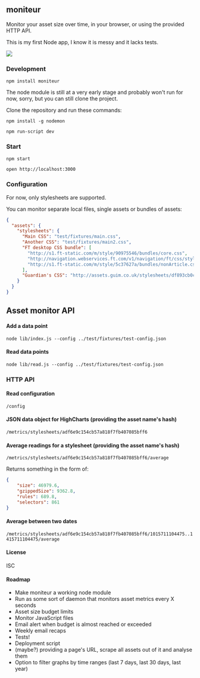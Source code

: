 ## moniteur

Monitor your asset size over time, in your browser,
or using the provided HTTP API.

This is my first Node app, I know it is messy and it lacks tests.

![ ](https://github.com/kaelig/moniteur/blob/master/docs/screenshot.png)

### Development

`npm install moniteur`

The node module is still at a very early stage and probably
won't run for now, sorry, but you can still clone the project.

Clone the repository and run these commands:

`npm install -g nodemon`

`npm run-script dev`

### Start

`npm start`

`open http://localhost:3000`

### Configuration

For now, only stylesheets are supported.

You can monitor separate local files, single assets or bundles of assets:

```json
{
  "assets": {
    "stylesheets": {
      "Main CSS": "test/fixtures/main.css",
      "Another CSS": "test/fixtures/main2.css",
      "FT desktop CSS bundle": [
        "http://s1.ft-static.com/m/style/90975546/bundles/core.css",
        "http://navigation.webservices.ft.com/v1/navigation/ft/css/style.min.css",
        "http://s1.ft-static.com/m/style/5c37627a/bundles/nonArticle.css"
      ],
      "Guardian's CSS": "http://assets.guim.co.uk/stylesheets/df893cb0c705c642348c474dbbd59f73/global.css"
    }
  }
}
```

## Asset monitor API

#### Add a data point

`node lib/index.js --config ../test/fixtures/test-config.json`

#### Read data points

`node lib/read.js --config ../test/fixtures/test-config.json`


### HTTP API

#### Read configuration

`/config`

#### JSON data object for HighCharts (providing the asset name's hash)

`/metrics/stylesheets/adf6e9c154cb57a818f7fb407085bff6`

#### Average readings for a stylesheet (providing the asset name's hash)

`/metrics/stylesheets/adf6e9c154cb57a818f7fb407085bff6/average`

Returns something in the form of:
```json
{
    "size": 46979.6,
    "gzippedSize": 9362.8,
    "rules": 689.8,
    "selectors": 861
}
```
#### Average between two dates

`/metrics/stylesheets/adf6e9c154cb57a818f7fb407085bff6/1015711104475..1415711104475/average`


#### License

ISC

#### Roadmap

- Make moniteur a working node module
- Run as some sort of daemon that monitors asset metrics every X seconds
- Asset size budget limits
- Monitor JavaScript files
- Email alert when budget is almost reached or exceeded
- Weekly email recaps
- Tests!
- Deployment script
- (maybe?) providing a page's URL, scrape all assets out of it
  and analyse them
- Option to filter graphs by time ranges
  (last 7 days, last 30 days, last year)
